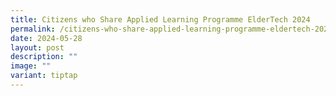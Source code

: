 ```yaml
---
title: Citizens who Share Applied Learning Programme ElderTech 2024
permalink: /citizens-who-share-applied-learning-programme-eldertech-2024/
date: 2024-05-28
layout: post
description: ""
image: ""
variant: tiptap
---
```

